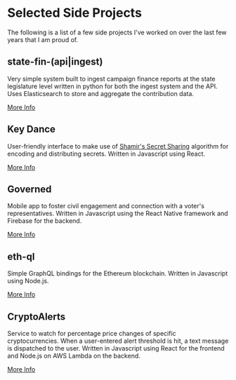 # Selected Side Projects
The following is a list of a few side projects I've worked on over the last few years that I am proud of.

## state-fin-(api|ingest)
Very simple system built to ingest campaign finance reports at the state legislature level written in python for both the ingest system and the API. Uses Elasticsearch to store and aggregate the contribution data.

[More Info](https://github.com/poffdeluxe/www/blob/master/portfolio/state-fin-ingest.md)

## Key Dance
User-friendly interface to make use of [Shamir's Secret Sharing](https://en.wikipedia.org/wiki/Shamir%27s_Secret_Sharing) algorithm for encoding and distributing secrets. Written in Javascript using React.

[More Info](https://github.com/poffdeluxe/www/blob/master/portfolio/key-dance.md)

## Governed
Mobile app to foster civil engagement and connection with a voter's representatives. Written in Javascript using the React Native framework and Firebase for the backend.

[More Info](https://github.com/poffdeluxe/www/blob/master/portfolio/governed.md)

## eth-ql
Simple GraphQL bindings for the Ethereum blockchain. Written in Javascript using Node.js.

[More Info](https://github.com/poffdeluxe/www/blob/master/portfolio/eth-ql.md)

## CryptoAlerts
Service to watch for percentage price changes of specific cryptocurrencies. When a user-entered alert threshold is hit, a text message is dispatched to the user. Written in Javascript using React for the frontend and Node.js on AWS Lambda on the backend.

[More Info](https://github.com/poffdeluxe/www/blob/master/portfolio/cryptoalerts.md)
